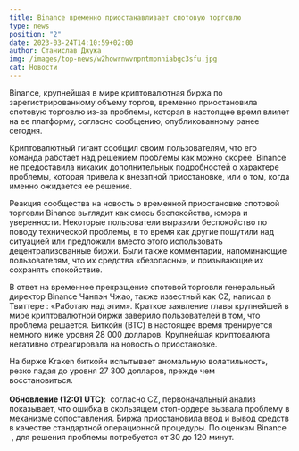 ```yaml
---
title: Binance временно приостанавливает спотовую торговлю
type: news
position: "2"
date: 2023-03-24T14:10:59+02:00
author: Станислав Джужа
img: /images/top-news/w2howrnwvnpntmpnniabgc3sfu.jpg
cat: Новости
---
```

Binance, крупнейшая в мире криптовалютная биржа по зарегистрированному объему торгов, временно приостановила спотовую торговлю из-за проблемы, которая в настоящее время влияет на ее платформу, согласно сообщению, опубликованному ранее сегодня. 

Криптовалютный гигант сообщил своим пользователям, что его команда работает над решением проблемы как можно скорее. Binance не предоставила никаких дополнительных подробностей о характере проблемы, которая привела к внезапной приостановке, или о том, когда именно ожидается ее решение.  

Реакция сообщества на новость о временной приостановке спотовой торговли Binance выглядит как смесь беспокойства, юмора и уверенности. Некоторые пользователи выразили беспокойство по поводу технической проблемы, в то время как другие пошутили над ситуацией или предложили вместо этого использовать децентрализованные биржи. Были также комментарии, напоминающие пользователям, что их средства «безопасны», и призывающие их сохранять спокойствие. 

В ответ на временное прекращение спотовой торговли генеральный директор Binance Чанпэн Чжао, также известный как CZ, написал в Твиттере : «Работаю над этим». Краткое заявление главы крупнейшей в мире криптовалютной биржи заверило пользователей в том, что проблема решается. Биткойн (BTC) в настоящее время тренируется немного ниже уровня 28 000 долларов. Крупнейшая криптовалюта негативно отреагировала на новость о приостановке. 

На бирже Kraken биткойн испытывает аномальную волатильность, резко падая до уровня 27 300 долларов, прежде чем восстановиться.         \
\
**Обновление (12:01 UTC)**:  согласно CZ, первоначальный анализ показывает, что ошибка в скользящем стоп-ордере вызвала проблему в механизме сопоставления. Биржа приостановила ввод и вывод средств в качестве стандартной операционной процедуры. По оценкам Binance  , для решения проблемы потребуется от 30 до 120 минут.